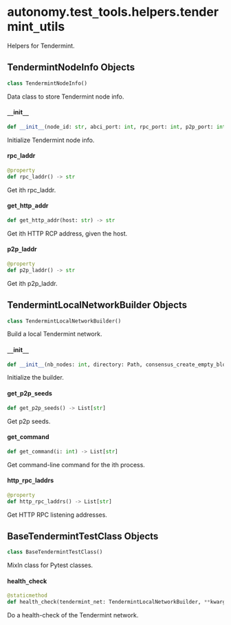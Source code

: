 <a id="autonomy.test_tools.helpers.tendermint_utils"></a>

# autonomy.test`_`tools.helpers.tendermint`_`utils

Helpers for Tendermint.

<a id="autonomy.test_tools.helpers.tendermint_utils.TendermintNodeInfo"></a>

## TendermintNodeInfo Objects

```python
class TendermintNodeInfo()
```

Data class to store Tendermint node info.

<a id="autonomy.test_tools.helpers.tendermint_utils.TendermintNodeInfo.__init__"></a>

#### `__`init`__`

```python
def __init__(node_id: str, abci_port: int, rpc_port: int, p2p_port: int, home: Path)
```

Initialize Tendermint node info.

<a id="autonomy.test_tools.helpers.tendermint_utils.TendermintNodeInfo.rpc_laddr"></a>

#### rpc`_`laddr

```python
@property
def rpc_laddr() -> str
```

Get ith rpc_laddr.

<a id="autonomy.test_tools.helpers.tendermint_utils.TendermintNodeInfo.get_http_addr"></a>

#### get`_`http`_`addr

```python
def get_http_addr(host: str) -> str
```

Get ith HTTP RCP address, given the host.

<a id="autonomy.test_tools.helpers.tendermint_utils.TendermintNodeInfo.p2p_laddr"></a>

#### p2p`_`laddr

```python
@property
def p2p_laddr() -> str
```

Get ith p2p_laddr.

<a id="autonomy.test_tools.helpers.tendermint_utils.TendermintLocalNetworkBuilder"></a>

## TendermintLocalNetworkBuilder Objects

```python
class TendermintLocalNetworkBuilder()
```

Build a local Tendermint network.

<a id="autonomy.test_tools.helpers.tendermint_utils.TendermintLocalNetworkBuilder.__init__"></a>

#### `__`init`__`

```python
def __init__(nb_nodes: int, directory: Path, consensus_create_empty_blocks: bool = True) -> None
```

Initialize the builder.

<a id="autonomy.test_tools.helpers.tendermint_utils.TendermintLocalNetworkBuilder.get_p2p_seeds"></a>

#### get`_`p2p`_`seeds

```python
def get_p2p_seeds() -> List[str]
```

Get p2p seeds.

<a id="autonomy.test_tools.helpers.tendermint_utils.TendermintLocalNetworkBuilder.get_command"></a>

#### get`_`command

```python
def get_command(i: int) -> List[str]
```

Get command-line command for the ith process.

<a id="autonomy.test_tools.helpers.tendermint_utils.TendermintLocalNetworkBuilder.http_rpc_laddrs"></a>

#### http`_`rpc`_`laddrs

```python
@property
def http_rpc_laddrs() -> List[str]
```

Get HTTP RPC listening addresses.

<a id="autonomy.test_tools.helpers.tendermint_utils.BaseTendermintTestClass"></a>

## BaseTendermintTestClass Objects

```python
class BaseTendermintTestClass()
```

MixIn class for Pytest classes.

<a id="autonomy.test_tools.helpers.tendermint_utils.BaseTendermintTestClass.health_check"></a>

#### health`_`check

```python
@staticmethod
def health_check(tendermint_net: TendermintLocalNetworkBuilder, **kwargs: Any) -> None
```

Do a health-check of the Tendermint network.

